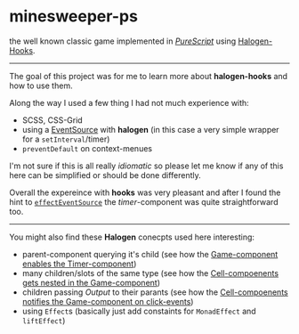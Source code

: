# minesweeper-ps

the well known classic game implemented in [*PureScript*](https://www.purescript.org/)
using [Halogen-Hooks](https://github.com/thomashoneyman/purescript-halogen-hooks).

---

The goal of this project was for me to learn more about **halogen-hooks**
and how to use them.

Along the way I used a few thing I had not much experience with:

- SCSS, CSS-Grid
- using a [EventSource](https://pursuit.purescript.org/packages/purescript-halogen/5.0.0/docs/Halogen.Query.EventSource#t:EventSource)
with **halogen** (in this case a very simple wrapper for a `setInterval`/timer)
- `preventDefault` on context-menues

I'm not sure if this is all really *idiomatic* so please let me know if any
of this here can be simplified or should be done differently.

Overall the expereince with **hooks** was very pleasant and after I found
the hint to [`effectEventSource`](https://pursuit.purescript.org/packages/purescript-halogen/5.0.0/docs/Halogen.Query.EventSource#t:EventSource)
the *timer*-component was quite straightforward too.

---

You might also find these **Halogen** conecpts used here interesting:

- parent-component querying it's child (see how the [Game-component enables the Timer-component](./src/Components/Game.purs))
- many children/slots of the same type (see how the [Cell-compoenents gets nested in the Game-component](./src/Components/Game.purs))
- children passing *Output* to their parants (see how the [Cell-compoenents notifies the Game-component on click-events](./src/Components/Game.purs))
- using `Effect`s (basically just add constaints for `MonadEffect` and `liftEffect`)